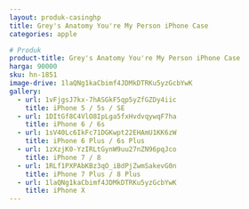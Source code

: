 ```yaml
---
layout: produk-casinghp
title: Grey's Anatomy You're My Person iPhone Case
categories: apple

# Produk
product-title: Grey's Anatomy You're My Person iPhone Case
harga: 90000
sku: hn-1851
image-drive: 1laQNg1kaCbimf4JDMkDTRKu5yzGcbYwK
gallery:
  - url: 1vFjgsJ7kx-7hASGkF5qp5yZfGZDy4iic
    title: iPhone 5 / 5s / SE
  - url: 1DItGf8C4VlO8IpLga5fxHvdvqywqF7ha
    title: iPhone 6 / 6s
  - url: 1sV40Lc6IkFc71DGKwpt22EHAmU1KK6zW
    title: iPhone 6 Plus / 6s Plus
  - url: 1zXzjK0-YzIRLtGynW9uu27nZN96pqJco
    title: iPhone 7 / 8
  - url: 1RLf1PXPAbKBz3qO_iBdPjZwmSakevG0n
    title: iPhone 7 Plus / 8 Plus
  - url: 1laQNg1kaCbimf4JDMkDTRKu5yzGcbYwK
    title: iPhone X
---
```


